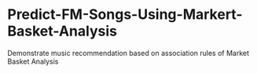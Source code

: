 # Predict-FM-Songs-Using-Markert-Basket-Analysis
Demonstrate music recommendation based on association rules of Market Basket Analysis

